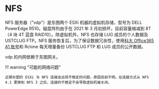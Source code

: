 # NFS

NFS 服务器（"vdp"）是东图两个 ESXi 机器的虚拟机存储，型号为 DELL PowerEdge R510。磁盘阵列由于在 2021 年 3 月初损坏，目前容量缩减到 8T（4 块 4T 蓝盘 RAID10）。除虚拟机外，NFS 也存储 LUG 成员的个人数据及 USTCLUG FTP。NFS 服务恢复后，为了保证数据冗余性，使用[科大 Office365 A1 账号](http://staff.ustc.edu.cn/~wf0229/office365/)和 Rclone 每天增量备份 USTCLUG FTP 和 LUG 成员的公开数据。

vdp 的内网依赖于东图网关。

!!! warning "可能的网络问题"

    近期东图的 ESXi 与 NFS 连接会出现不稳定的问题，原因目前不明。在连接方式从 NFS 4.1 更换到 NFS 3 之后，连接的不稳定不会导致虚拟机被关闭。
